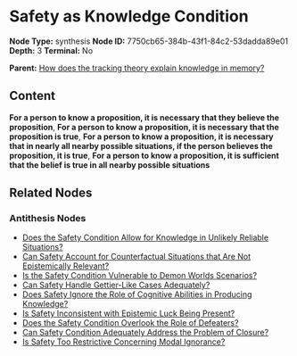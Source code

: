 # Safety as Knowledge Condition

**Node Type:** synthesis
**Node ID:** 7750cb65-384b-43f1-84c2-53dadda89e01
**Depth:** 3
**Terminal:** No

**Parent:** [How does the tracking theory explain knowledge in memory?](how-does-the-tracking-theory-explain-knowledge-in-memory-antithesis-a40c3b01-7995-40c3-94f9-e0c4608d4a4f.md)

## Content

**For a person to know a proposition, it is necessary that they believe the proposition**, **For a person to know a proposition, it is necessary that the proposition is true**, **For a person to know a proposition, it is necessary that in nearly all nearby possible situations, if the person believes the proposition, it is true**, **For a person to know a proposition, it is sufficient that the belief is true in all nearby possible situations**

## Related Nodes

### Antithesis Nodes

- [Does the Safety Condition Allow for Knowledge in Unlikely Reliable Situations?](does-the-safety-condition-allow-for-knowledge-in-unlikely-reliable-situations-antithesis-6f3a688a-8b62-4bc0-9f71-d73a4edc5d59.md)
- [Can Safety Account for Counterfactual Situations that Are Not Epistemically Relevant?](can-safety-account-for-counterfactual-situations-that-are-not-epistemically-relevant-antithesis-328b86f4-8711-43be-b0f4-c2be320c4a1b.md)
- [Is the Safety Condition Vulnerable to Demon Worlds Scenarios?](is-the-safety-condition-vulnerable-to-demon-worlds-scenarios-antithesis-c4d8d0e1-db9c-492b-9702-96c4b8ab0d7b.md)
- [Can Safety Handle Gettier-Like Cases Adequately?](can-safety-handle-gettier-like-cases-adequately-antithesis-c26bc0fc-9828-49b5-b416-af3e0269de75.md)
- [Does Safety Ignore the Role of Cognitive Abilities in Producing Knowledge?](does-safety-ignore-the-role-of-cognitive-abilities-in-producing-knowledge-antithesis-5ef8153c-2581-4bd4-a2a0-75a068931aca.md)
- [Is Safety Inconsistent with Epistemic Luck Being Present?](is-safety-inconsistent-with-epistemic-luck-being-present-antithesis-fea62f08-7109-40b8-a6e1-c11b8c46871f.md)
- [Does the Safety Condition Overlook the Role of Defeaters?](does-the-safety-condition-overlook-the-role-of-defeaters-antithesis-619585d6-3132-4459-b15c-1681b5e94c6b.md)
- [Can Safety Condition Adequately Address the Problem of Closure?](can-safety-condition-adequately-address-the-problem-of-closure-antithesis-afa9ff30-fa81-4662-9da1-73291787a95d.md)
- [Is Safety Too Restrictive Concerning Modal Ignorance?](is-safety-too-restrictive-concerning-modal-ignorance-antithesis-58056de6-b244-42ad-8291-058ba1ad50d2.md)
